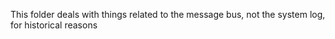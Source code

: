 This folder deals with things related to the message bus, not the system log, for historical reasons
